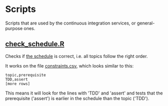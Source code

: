 # Scripts

Scripts that are used by the continuous integration services,
or general-purpose ones.

## [check_schedule.R](check_schedule.R)

Checks if [the schedule](https://uppmax.github.io/programming_formalisms/schedule/)
is correct, i.e. all topics follow the right order.

It works on the file [constraints.csv](constraints.csv),
which looks similar to this:

```text
topic,prerequisite
TDD,assert
[more rows]
```

This means it will look for the lines with 'TDD' and 'assert'
and tests that the prerequisite ('assert') is earlier in the schedule
than the topic ('TDD').

